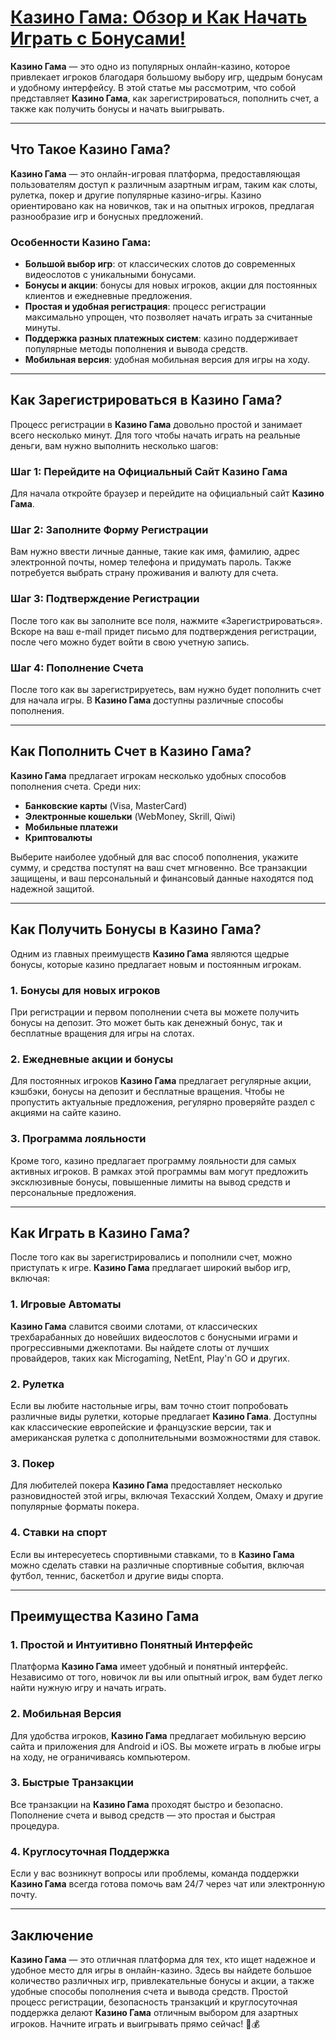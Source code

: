 # [Казино Гама: Обзор и Как Начать Играть с Бонусами!](https://brandplay.link/RD52jZbL)

**Казино Гама** — это одно из популярных онлайн-казино, которое привлекает игроков благодаря большому выбору игр, щедрым бонусам и удобному интерфейсу. В этой статье мы рассмотрим, что собой представляет **Казино Гама**, как зарегистрироваться, пополнить счет, а также как получить бонусы и начать выигрывать.

***

## Что Такое Казино Гама?

**Казино Гама** — это онлайн-игровая платформа, предоставляющая пользователям доступ к различным азартным играм, таким как слоты, рулетка, покер и другие популярные казино-игры. Казино ориентировано как на новичков, так и на опытных игроков, предлагая разнообразие игр и бонусных предложений.

### Особенности Казино Гама:

* **Большой выбор игр**: от классических слотов до современных видеослотов с уникальными бонусами.
* **Бонусы и акции**: бонусы для новых игроков, акции для постоянных клиентов и ежедневные предложения.
* **Простая и удобная регистрация**: процесс регистрации максимально упрощен, что позволяет начать играть за считанные минуты.
* **Поддержка разных платежных систем**: казино поддерживает популярные методы пополнения и вывода средств.
* **Мобильная версия**: удобная мобильная версия для игры на ходу.

***

## Как Зарегистрироваться в Казино Гама?

Процесс регистрации в **Казино Гама** довольно простой и занимает всего несколько минут. Для того чтобы начать играть на реальные деньги, вам нужно выполнить несколько шагов:

### Шаг 1: Перейдите на Официальный Сайт Казино Гама

Для начала откройте браузер и перейдите на официальный сайт **Казино Гама**.

### Шаг 2: Заполните Форму Регистрации

Вам нужно ввести личные данные, такие как имя, фамилию, адрес электронной почты, номер телефона и придумать пароль. Также потребуется выбрать страну проживания и валюту для счета.

### Шаг 3: Подтверждение Регистрации

После того как вы заполните все поля, нажмите «Зарегистрироваться». Вскоре на ваш e-mail придет письмо для подтверждения регистрации, после чего можно будет войти в свою учетную запись.

### Шаг 4: Пополнение Счета

После того как вы зарегистрируетесь, вам нужно будет пополнить счет для начала игры. В **Казино Гама** доступны различные способы пополнения.

***

## Как Пополнить Счет в Казино Гама?

**Казино Гама** предлагает игрокам несколько удобных способов пополнения счета. Среди них:

* **Банковские карты** (Visa, MasterCard)
* **Электронные кошельки** (WebMoney, Skrill, Qiwi)
* **Мобильные платежи**
* **Криптовалюты**

Выберите наиболее удобный для вас способ пополнения, укажите сумму, и средства поступят на ваш счет мгновенно. Все транзакции защищены, и ваш персональный и финансовый данные находятся под надежной защитой.

***

## Как Получить Бонусы в Казино Гама?

Одним из главных преимуществ **Казино Гама** являются щедрые бонусы, которые казино предлагает новым и постоянным игрокам.

### 1. **Бонусы для новых игроков**

При регистрации и первом пополнении счета вы можете получить бонусы на депозит. Это может быть как денежный бонус, так и бесплатные вращения для игры на слотах.

### 2. **Ежедневные акции и бонусы**

Для постоянных игроков **Казино Гама** предлагает регулярные акции, кэшбэки, бонусы на депозит и бесплатные вращения. Чтобы не пропустить актуальные предложения, регулярно проверяйте раздел с акциями на сайте казино.

### 3. **Программа лояльности**

Кроме того, казино предлагает программу лояльности для самых активных игроков. В рамках этой программы вам могут предложить эксклюзивные бонусы, повышенные лимиты на вывод средств и персональные предложения.

***

## Как Играть в Казино Гама?

После того как вы зарегистрировались и пополнили счет, можно приступать к игре. **Казино Гама** предлагает широкий выбор игр, включая:

### 1. **Игровые Автоматы**

**Казино Гама** славится своими слотами, от классических трехбарабанных до новейших видеослотов с бонусными играми и прогрессивными джекпотами. Вы найдете слоты от лучших провайдеров, таких как Microgaming, NetEnt, Play'n GO и других.

### 2. **Рулетка**

Если вы любите настольные игры, вам точно стоит попробовать различные виды рулетки, которые предлагает **Казино Гама**. Доступны как классические европейские и французские версии, так и американская рулетка с дополнительными возможностями для ставок.

### 3. **Покер**

Для любителей покера **Казино Гама** предоставляет несколько разновидностей этой игры, включая Техасский Холдем, Омаху и другие популярные форматы покера.

### 4. **Ставки на спорт**

Если вы интересуетесь спортивными ставками, то в **Казино Гама** можно сделать ставки на различные спортивные события, включая футбол, теннис, баскетбол и другие виды спорта.

***

## Преимущества Казино Гама

### 1. **Простой и Интуитивно Понятный Интерфейс**

Платформа **Казино Гама** имеет удобный и понятный интерфейс. Независимо от того, новичок ли вы или опытный игрок, вам будет легко найти нужную игру и начать играть.

### 2. **Мобильная Версия**

Для удобства игроков, **Казино Гама** предлагает мобильную версию сайта и приложения для Android и iOS. Вы можете играть в любые игры на ходу, не ограничиваясь компьютером.

### 3. **Быстрые Транзакции**

Все транзакции на **Казино Гама** проходят быстро и безопасно. Пополнение счета и вывод средств — это простая и быстрая процедура.

### 4. **Круглосуточная Поддержка**

Если у вас возникнут вопросы или проблемы, команда поддержки **Казино Гама** всегда готова помочь вам 24/7 через чат или электронную почту.

***

## Заключение

**Казино Гама** — это отличная платформа для тех, кто ищет надежное и удобное место для игры в онлайн-казино. Здесь вы найдете большое количество различных игр, привлекательные бонусы и акции, а также удобные способы пополнения счета и вывода средств. Простой процесс регистрации, безопасность транзакций и круглосуточная поддержка делают **Казино Гама** отличным выбором для азартных игроков. Начните играть и выигрывать прямо сейчас! 🎰💰
